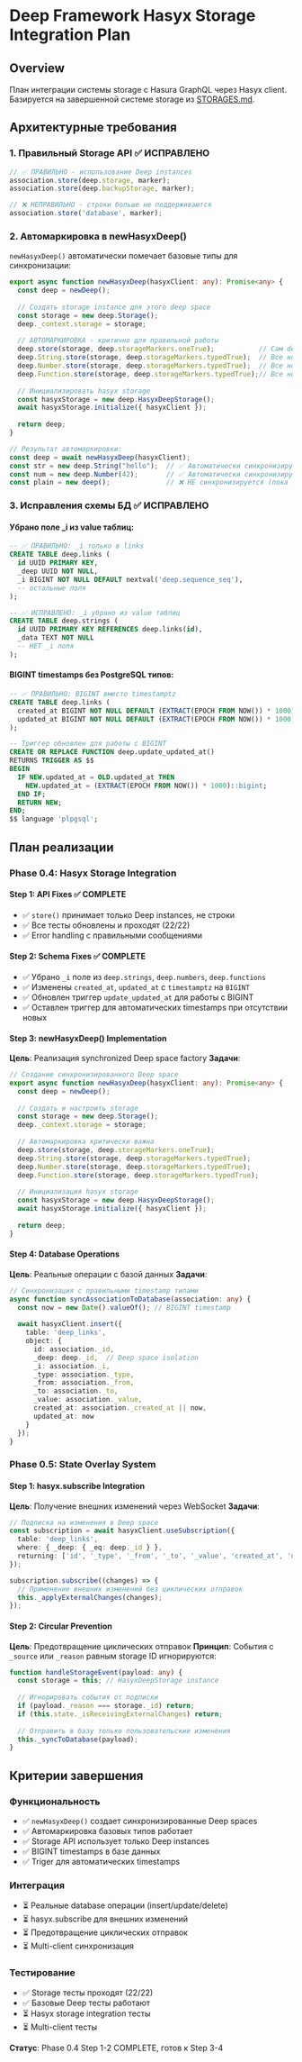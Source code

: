 # Deep Framework Hasyx Storage Integration Plan

## Overview

План интеграции системы storage с Hasura GraphQL через Hasyx client. Базируется на завершенной системе storage из [STORAGES.md](./STORAGES.md).

## Архитектурные требования

### 1. Правильный Storage API ✅ ИСПРАВЛЕНО
```typescript
// ✅ ПРАВИЛЬНО - использование Deep instances
association.store(deep.storage, marker);
association.store(deep.backupStorage, marker);

// ❌ НЕПРАВИЛЬНО - строки больше не поддерживаются  
association.store('database', marker);
```

### 2. Автомаркировка в newHasyxDeep()
`newHasyxDeep()` автоматически помечает базовые типы для синхронизации:

```typescript
export async function newHasyxDeep(hasyxClient: any): Promise<any> {
  const deep = newDeep();
  
  // Создать storage instance для этого deep space
  const storage = new deep.Storage();
  deep._context.storage = storage;
  
  // АВТОМАРКИРОВКА - критично для правильной работы
  deep.store(storage, deep.storageMarkers.oneTrue);           // Сам deep синхронизируется
  deep.String.store(storage, deep.storageMarkers.typedTrue);  // Все новые строки автосинхронизация
  deep.Number.store(storage, deep.storageMarkers.typedTrue);  // Все новые числа автосинхронизация  
  deep.Function.store(storage, deep.storageMarkers.typedTrue);// Все новые функции автосинхронизация
  
  // Инициализировать hasyx storage
  const hasyxStorage = new deep.HasyxDeepStorage();
  await hasyxStorage.initialize({ hasyxClient });
  
  return deep;
}

// Результат автомаркировки:
const deep = await newHasyxDeep(hasyxClient);
const str = new deep.String("hello");  // ✅ Автоматически синхронизируется
const num = new deep.Number(42);       // ✅ Автоматически синхронизируется
const plain = new deep();              // ❌ НЕ синхронизируется (пока не включить отдельно)
```

### 3. Исправления схемы БД ✅ ИСПРАВЛЕНО

#### Убрано поле _i из value таблиц:
```sql
-- ✅ ПРАВИЛЬНО: _i только в links
CREATE TABLE deep.links (
  id UUID PRIMARY KEY,
  _deep UUID NOT NULL,
  _i BIGINT NOT NULL DEFAULT nextval('deep.sequence_seq'),
  -- остальные поля
);

-- ✅ ИСПРАВЛЕНО: _i убрано из value таблиц  
CREATE TABLE deep.strings (
  id UUID PRIMARY KEY REFERENCES deep.links(id),
  _data TEXT NOT NULL
  -- НЕТ _i поля
);
```

#### BIGINT timestamps без PostgreSQL типов:
```sql
-- ✅ ПРАВИЛЬНО: BIGINT вместо timestamptz
CREATE TABLE deep.links (
  created_at BIGINT NOT NULL DEFAULT (EXTRACT(EPOCH FROM NOW()) * 1000)::bigint,
  updated_at BIGINT NOT NULL DEFAULT (EXTRACT(EPOCH FROM NOW()) * 1000)::bigint
);

-- Триггер обновлен для работы с BIGINT
CREATE OR REPLACE FUNCTION deep.update_updated_at()
RETURNS TRIGGER AS $$
BEGIN
  IF NEW.updated_at = OLD.updated_at THEN
    NEW.updated_at = (EXTRACT(EPOCH FROM NOW()) * 1000)::bigint;
  END IF;
  RETURN NEW;
END;
$$ language 'plpgsql';
```

## План реализации

### Phase 0.4: Hasyx Storage Integration

#### Step 1: API Fixes ✅ COMPLETE
- ✅ `store()` принимает только Deep instances, не строки
- ✅ Все тесты обновлены и проходят (22/22)
- ✅ Error handling с правильными сообщениями

#### Step 2: Schema Fixes ✅ COMPLETE  
- ✅ Убрано `_i` поле из `deep.strings`, `deep.numbers`, `deep.functions`
- ✅ Изменены `created_at`, `updated_at` с `timestamptz` на `BIGINT`
- ✅ Обновлен триггер `update_updated_at` для работы с BIGINT
- ✅ Оставлен триггер для автоматических timestamps при отсутствии новых

#### Step 3: newHasyxDeep() Implementation
**Цель**: Реализация synchronized Deep space factory
**Задачи**:
```typescript
// Создание синхронизированного Deep space
export async function newHasyxDeep(hasyxClient: any): Promise<any> {
  const deep = newDeep();
  
  // Создать и настроить storage
  const storage = new deep.Storage();
  deep._context.storage = storage;
  
  // Автомаркировка критически важна
  deep.store(storage, deep.storageMarkers.oneTrue);
  deep.String.store(storage, deep.storageMarkers.typedTrue);
  deep.Number.store(storage, deep.storageMarkers.typedTrue);
  deep.Function.store(storage, deep.storageMarkers.typedTrue);
  
  // Инициализация hasyx storage
  const hasyxStorage = new deep.HasyxDeepStorage();
  await hasyxStorage.initialize({ hasyxClient });
  
  return deep;
}
```

#### Step 4: Database Operations
**Цель**: Реальные операции с базой данных
**Задачи**:
```typescript
// Синхронизация с правильными timestamp типами
async function syncAssociationToDatabase(association: any) {
  const now = new Date().valueOf(); // BIGINT timestamp
  
  await hasyxClient.insert({
    table: 'deep_links',
    object: {
      id: association._id,
      _deep: deep._id,  // Deep space isolation
      _i: association._i,
      _type: association._type,
      _from: association._from,
      _to: association._to,
      _value: association._value,
      created_at: association._created_at || now,
      updated_at: now
    }
  });
}
```

### Phase 0.5: State Overlay System

#### Step 1: hasyx.subscribe Integration
**Цель**: Получение внешних изменений через WebSocket
**Задачи**:
```typescript
// Подписка на изменения в Deep space
const subscription = await hasyxClient.useSubscription({
  table: 'deep_links',
  where: { _deep: { _eq: deep._id } },
  returning: ['id', '_type', '_from', '_to', '_value', 'created_at', 'updated_at']
});

subscription.subscribe((changes) => {
  // Применение внешних изменений без циклических отправок
  this._applyExternalChanges(changes);
});
```

#### Step 2: Circular Prevention
**Цель**: Предотвращение циклических отправок
**Принцип**: События с `_source` или `_reason` равным storage ID игнорируются:
```typescript
function handleStorageEvent(payload: any) {
  const storage = this; // HasyxDeepStorage instance
  
  // Игнорировать события от подписки
  if (payload._reason === storage._id) return;
  if (this.state._isReceivingExternalChanges) return;
  
  // Отправить в базу только пользовательские изменения
  this._syncToDatabase(payload);
}
```

## Критерии завершения

### Функциональность
- ✅ `newHasyxDeep()` создает синхронизированные Deep spaces
- ✅ Автомаркировка базовых типов работает
- ✅ Storage API использует только Deep instances
- ✅ BIGINT timestamps в базе данных
- ✅ Triger для автоматических timestamps

### Интеграция
- ⏳ Реальные database операции (insert/update/delete)
- ⏳ hasyx.subscribe для внешних изменений
- ⏳ Предотвращение циклических отправок
- ⏳ Multi-client синхронизация

### Тестирование
- ✅ Storage тесты проходят (22/22)
- ✅ Базовые Deep тесты работают
- ⏳ Hasyx storage integration тесты
- ⏳ Multi-client тесты

**Статус**: Phase 0.4 Step 1-2 COMPLETE, готов к Step 3-4 